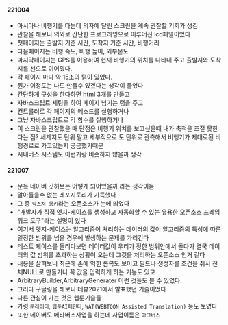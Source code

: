 #### 221004
- 아시아나 비행기를 타는데 의자에 달린 스크린을 계속 관찰할 기회가 생김
- 관찰을 해보니 의외로 간단한 프로그래밍으로 이루어진 lcd패널이었다
- 첫페이지는 출발지 기준 시간, 도착지 기준 시간, 비행거리
- 다음페이지는 비행 속도, 비행 높이, 외부온도
- 마지막페이지는 GPS를 이용하여 현재 비행기의 위치를 나타내 주고 출발지와 도착지를 선으로 이어줬다.
- 각 페이지 마다 약 15초의 텀이 있었다.
- 뭔가 이정도는 나도 만들수 있겠다는 생각이 들었다
- 간단하게 구성을 한다하면 html 3개를 만들고
- 자바스크립트 세팅을 하여 페이지 넘기는 텀을 주고
- 컨트롤러로 각 페이지의 메소드를 실행하거나
- 그냥 자바스크립트로 각 함수를 실행하거나
- 이 스크린을 관찰했을 때 단점은 비행기 위치를 보고싶을때 내가 축척을 조절 못한다는 점? 세계지도 단위 말고 세부적으로 도 단위로 관측해서 비행기가 제대로된 비행경로로 가고있는지 궁금했기때문
- 시내버스 시스템도 이런거랑 비슷하지 않을까 생각

#### 221007
- 문득 네이버 깃허브는 어떻게 되어있을까 라는 생각이듬
- 알아들을수 없는 레포지토리가 가득했다
- 그 중 `픽스쳐 몽키`라는 오픈소스가 눈에 띄었다
- "개발자가 직접 엣지-케이스를 생성하고 자동화할 수 있는 유용한 오픈소스 프레임워크 도구"라는 설명이 있다
- 여기서 엣지-케이스는 알고리즘이 처리하는 데이터의 값이 알고리즘의 특성에 따른 일정한 범위를 넘을 경우에 발생하는 문제를 가리킨다
- 테스트 케이스를 돌리다보면 데이터값이 우리가 정한 범위안에서 돌다가 결국 데이터의 값 범위를 초과하는 상황이 오는데 그것을 처리하는 오픈소스 인거 같다
- 내용을 살펴보니 최근에 손에 익힌 롬복도 보이고 필드나 생성자를 조건을 줘서 전체NULL로 만들거나 꼭 값을 입력하게 하는 기능도 있고
- ArbitraryBuilder,ArbitraryGenerater 이런 것들도 볼 수 있었다.
- 그러다 구글링을 해보니 데뷰2021에서 발표했던 기술이었다
- 다른 관심이 가는 것은 웹툰기술들
- 가령 `툰레이더`, `웹툰AI페인터`, `WAT(WEBTOON Assisted Translation)` 등도 보였다
- 또한 네이버도 메타버스사업을 하는데 사업이름은 `아크버스`
